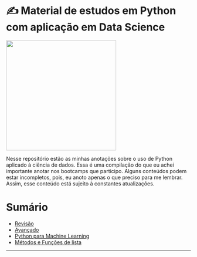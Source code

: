 # ✍️ Material de estudos em Python com aplicação em Data Science

<img width="300" src="https://github.com/anapppp/material-de-estudo-python-data-science/assets/70073296/7c2b719d-2d11-44d3-9fd3-df839b68299d">

Nesse repositório estão as minhas anotações sobre o uso de Python aplicado à ciência de dados. Essa é uma compilação do que eu achei importante anotar nos bootcamps que participo. Alguns conteúdos podem estar incompletos, pois, eu anoto apenas o que preciso para me lembrar. Assim, esse conteúdo está sujeito à constantes atualizações.

# Sumário

- [Revisão](./01-revisao-comandos-python.md)
- [Avançado](./02-avancado.md)
- [Python para Machine Learning](./03-python-para-machine-learning.md)
- [Métodos e Funções de lista](./04-metodos-e-funcoes-de-listas.md)

----------

